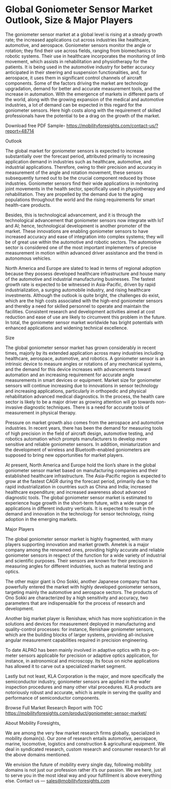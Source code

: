 # Global Goniometer Sensor Market Outlook, Size & Major Players
The goniometer sensor market at a global level is rising at a steady growth rate; the increased applications cut across industries like healthcare, automotive, and aerospace. Goniometer sensors monitor the angle or rotation; they find their use across fields, ranging from biomechanics to robotic systems. Their use in healthcare incorporates the monitoring of limb movement, which assists in rehabilitation and physiotherapy for the patients. It is being used in the automotive industry for better accuracy anticipated in their steering and suspension functionalities, and, for aerospace, it uses them in significant control channels of aircraft components. Some of the factors driving the market are technology upgradation, demand for better and accurate measurement tools, and the increase in automation. With the emergence of markets in different parts of the world, along with the growing expansion of the medical and automotive industries, a lot of demand can be expected in this regard for the goniometer sensors. Here high costs along with the requirement of skilled professionals have the potential to be a drag on the growth of the market.

Download free PDF Sample- https://mobilityforesights.com/contact-us/?report=48714

Outlook

The global market for goniometer sensors is expected to increase substantially over the forecast period, attributed primarily to increasing application demand in industries such as healthcare, automotive, and industrial applications. Therefore, owing to their precision and accuracy in measurement of the angle and rotation movement, these sensors subsequently turned out to be the crucial component reduced by those industries. Goniometer sensors find their wide applications in monitoring joint movements in the health sector, specifically used in physiotherapy and rehabilitation. They are propelled by the demand due to the aging populations throughout the world and the rising requirements for smart health-care products.

Besides, this is technological advancement, and it is through the technological advancement that goniometer sensors now integrate with IoT and AI; hence, technological development is another promoter of the market. These innovations are enabling goniometer sensors to have increased accuracy and ease of integration into complex systems; they will be of great use within the automotive and robotic sectors. The automotive sector is considered one of the most important implementers of precise measurement in motion within advanced driver assistance and the trend in autonomous vehicles.

North America and Europe are slated to lead in terms of regional adoption because they possess developed healthcare infrastructure and house many of the automotive and industrial manufacturing businesses. The fastest growth rate is expected to be witnessed in Asia-Pacific, driven by rapid industrialization, a surging automobile industry, and rising healthcare investments. Although the outlook is quite bright, the challenges do exist, which are the high costs associated with the high-end goniometer sensors and thereby a need for skilled personnel to operate and maintain the facilities. Consistent research and development activities aimed at cost reduction and ease of use are likely to circumvent this problem in the future. In total, the goniometer sensor market worldwide has bright potentials with enhanced applications and widening technical excellence.

Size

The global goniometer sensor market has grown considerably in recent times, majorly by its extended application across many industries including healthcare, aerospace, automotive, and robotics. A goniometer sensor is an intrinsic device to measure angles or rotations of any mechanical systems, and the demand for this device increases with advancements toward automation and an increasing requirement for accurate angle measurements in smart devices or equipment. Market size for goniometer sensors will continue increasing due to innovations in sensor technology and increasing applications, particularly in orthopedic and physical rehabilitation advanced medical diagnostics. In the process, the health care sector is likely to be a major driver as growing attention will go towards non-invasive diagnostic techniques. There is a need for accurate tools of measurement in physical therapy.

Pressure on market growth also comes from the aerospace and automotive industries. In recent years, there has been the demand for measuring tools of high precision in the field of aircraft design, automotive testing, and robotics automation which prompts manufacturers to develop more sensitive and reliable goniometer sensors. In addition, miniaturization and the development of wireless and Bluetooth-enabled goniometers are supposed to bring new opportunities for market players.

At present, North America and Europe hold the lion’s share in the global goniometer sensor market based on manufacturing companies and their established healthcare infrastructure. The Asia-Pacific region is expected to grow at the fastest CAGR during the forecast period, primarily due to the rapid industrialization in countries such as China and India; increased healthcare expenditure; and increased awareness about advanced diagnostic tools. The global goniometer sensor market is estimated to experience huge growth in the short-term future, with a wide range of applications in different industry verticals. It is expected to result in the demand and innovation in the technology for sensor technology, rising adoption in the emerging markets.

Major Players

The global goniometer sensor market is highly fragmented, with many players supporting innovation and market growth. Ametek is a major company among the renowned ones, providing highly accurate and reliable goniometer sensors in respect of the function for a wide variety of industrial and scientific purposes. Their sensors are known for their precision in measuring angles for different industries, such as material testing and optics.

The other major giant is Ono Sokki, another Japanese company that has powerfully entered the market with highly developed goniometer sensors, targeting mainly the automotive and aerospace sectors. The products of Ono Sokki are characterized by a high sensitivity and accuracy, two parameters that are indispensable for the process of research and development.

Another big market player is Renishaw, which has more sophistication in the solutions and devices for measurement deployed in manufacturing and quality-control processes: for instance, Renishaw goniometer sensors, which are the building blocks of larger systems, providing all-inclusive angular measurement capabilities required in precision engineering.

To date ALPAO has been mainly involved in adaptive optics with its g-on-meter sensors applicable for precision or adaptive optics application, for instance, in astronomical and microscopy. Its focus on niche applications has allowed it to carve out a specialized market segment.

Lastly but not least, KLA Corporation is the major, and more specifically the semiconductor industry, goniometer sensors are applied in the wafer inspection procedures and many other vital procedures. KLA products are notoriously robust and accurate, which is ample in serving the quality and performance of semiconductor components.

Browse Full Market Research Report with TOC https://mobilityforesights.com/product/goniometer-sensor-market/

About Mobility Foresights,

We are among the very few market research firms globally, specialized in mobility domain(s). Our zone of research entails automotive, aerospace, marine, locomotive, logistics and construction & agricultural equipment. We deal in syndicated research, custom research and consumer research for all the above domains mentioned.

We envision the future of mobility every single day, following mobility domains is not just our profession rather it’s our passion. We are here, just to serve you in the most ideal way and your fulfillment is above everything else. Contact us — sales@mobilityforesights.com
